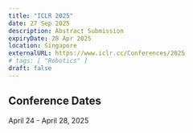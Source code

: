 ```yaml
---
title: "ICLR 2025"
date: 27 Sep 2025
description: Abstract Submission
expiryDate: 28 Apr 2025
location: Singapore
externalURL: https://www.iclr.cc/Conferences/2025
# tags: [ "Robotics" ]
draft: false
---
```


## Conference Dates

April 24 - April 28, 2025